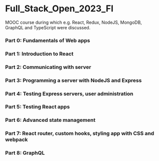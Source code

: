 # Full_Stack_Open_2023_FI
MOOC course during which e.g. React, Redux, NodeJS, MongoDB, GraphQL and TypeScript were discussed.

### Part 0: Fundamentals of Web apps
### Part 1: Introduction to React
### Part 2: Communicating with server
### Part 3: Programming a server with NodeJS and Express
### Part 4: Testing Express servers, user administration
### Part 5: Testing React apps
### Part 6: Advanced state management
### Part 7: React router, custom hooks, styling app with CSS and webpack
### Part 8: GraphQL


